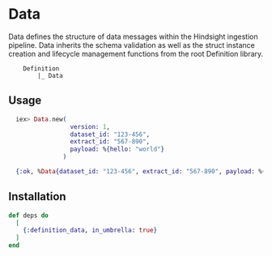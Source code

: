 # Data

Data defines the structure of data messages within the Hindsight
ingestion pipeline. Data inherits the schema validation as well
as the struct instance creation and lifecycle management functions
from the root Definition library.

```
    Definition
        |_ Data
```

## Usage

```elixir
  iex> Data.new(
                 version: 1,
                 dataset_id: "123-456",
                 extract_id: "567-890",
                 payload: %{hello: "world"}
               )

  {:ok, %Data{dataset_id: "123-456", extract_id: "567-890", payload: %{hello: "world"}, version: 1}}
```

## Installation

```elixir
def deps do
  [
    {:definition_data, in_umbrella: true}
  ]
end
```
